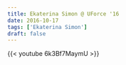 ```yaml
---
title: Ekaterina Simon @ UForce '16
date: 2016-10-17
tags: ['Ekaterina Simon']
draft: false
---
```

{{< youtube 6k3Bf7MaymU >}}

